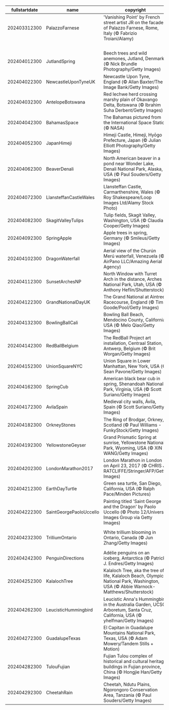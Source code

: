 |fullstartdate|name|copyright|title|image|
|--|--|--|--|--|
202403312300|PalazzoFarnese|'Vanishing Point' by French street artist JR on the facade of Palazzo Farnese, Rome, Italy (© Fabrizio Troiani/Alamy)|Don't believe your eyes|![](/en-GB/2024/04/202403312300PalazzoFarnese.jpg)|
||||![](/en-GB/2024/04/.jpg)|
202404012300|JutlandSpring|Beech trees and wild anemones, Jutland, Denmark (© Nick Brundle Photography/Getty Images)|Beneath a ray of light|![](/en-GB/2024/04/202404012300JutlandSpring.jpg)|
202404022300|NewcastleUponTyneUK|Newcastle Upon Tyne, England (© Allan Baxter/The Image Bank/Getty Images)|Once upon a 'Tyne'|![](/en-GB/2024/04/202404022300NewcastleUponTyneUK.jpg)|
202404032300|AntelopeBotswana|Red lechwe herd crossing marshy plain of Okavango Delta, Botswana (© Ibrahim Suha Derbent/Getty Images)|Wanderers of the wetlands|![](/en-GB/2024/04/202404032300AntelopeBotswana.jpg)|
202404042300|BahamasSpace|The Bahamas pictured from the International Space Station (© NASA)|A dive into the blue|![](/en-GB/2024/04/202404042300BahamasSpace.jpg)|
202404052300|JapanHimeji|Himeji Castle, Himeji, Hyōgo Prefecture, Japan (© Julian Elliott Photography/Getty Images)|A royal view|![](/en-GB/2024/04/202404052300JapanHimeji.jpg)|
202404062300|BeaverDenali|North American beaver in a pond near Wonder Lake, Denali National Park, Alaska, USA (© Paul Souders/Getty Images)|Look, I'm a branch manager!|![](/en-GB/2024/04/202404062300BeaverDenali.jpg)|
202404072300|LlansteffanCastleWales|Llansteffan Castle, Carmarthenshire, Wales (© Roy Shakespeare/Loop Images Ltd/Alamy Stock Photo)|If these walls could talk...|![](/en-GB/2024/04/202404072300LlansteffanCastleWales.jpg)|
202404082300|SkagitValleyTulips|Tulip fields, Skagit Valley, Washington, USA (© Claudia Cooper/Getty Images)|Tiptoe through the tulips|![](/en-GB/2024/04/202404082300SkagitValleyTulips.jpg)|
202404092300|SpringApple|Apple trees in spring, Germany (© Smileus/Getty Images)|Canopy of blossoms|![](/en-GB/2024/04/202404092300SpringApple.jpg)|
202404102300|DragonWaterfall|Aerial view of the Churún Merú waterfall, Venezuela (© AirPano LLC/Amazing Aerial Agency)|Don't just dream it, stream it!|![](/en-GB/2024/04/202404102300DragonWaterfall.jpg)|
202404112300|SunsetArchesNP|North Window with Turret Arch in the distance, Arches National Park, Utah, USA (© Anthony Heflin/Shutterstock)|A work of arch|![](/en-GB/2024/04/202404112300SunsetArchesNP.jpg)|
202404122300|GrandNationalDayUK|The Grand National at Aintree Racecourse, England (© Tim Goode/Pool/Getty Images)|Just horsing around|![](/en-GB/2024/04/202404122300GrandNationalDayUK.jpg)|
202404132300|BowlingBallCali|Bowling Ball Beach, Mendocino County, California, USA (© Melo Qiao/Getty Images)|Rock 'n' bowl|![](/en-GB/2024/04/202404132300BowlingBallCali.jpg)|
202404142300|RedBallBelgium|The RedBall Project art installation, Centraal Station, Antwerp, Belgium (© Brit Worgan/Getty Images)|Bouncing into creativity|![](/en-GB/2024/04/202404142300RedBallBelgium.jpg)|
202404152300|UnionSquareNYC|Union Square in Lower Manhattan, New York, USA (© Sean Pavone/Getty Images)|Lights, camera, New York!|![](/en-GB/2024/04/202404152300UnionSquareNYC.jpg)|
202404162300|SpringCub|American black bear cub in spring, Shenandoah National Park, Virginia, USA (© Scott Suriano/Getty Images)|Have I been sleeping too long?|![](/en-GB/2024/04/202404162300SpringCub.jpg)|
202404172300|AvilaSpain|Medieval city walls, Ávila, Spain (© Scott Suriano/Getty Images)|Wall of fame|![](/en-GB/2024/04/202404172300AvilaSpain.jpg)|
202404182300|OrkneyStones|The Ring of Brodgar, Orkney, Scotland (© Paul Williams - FunkyStock/Getty Images)|History has come full circle|![](/en-GB/2024/04/202404182300OrkneyStones.jpg)|
202404192300|YellowstoneGeyser|Grand Prismatic Spring at sunrise, Yellowstone National Park, Wyoming, USA (© XIN WANG/Getty Images)|Preserve, protect, enjoy!|![](/en-GB/2024/04/202404192300YellowstoneGeyser.jpg)|
202404202300|LondonMarathon2017|London Marathon in London on April 23, 2017 (© CHRIS J RATCLIFFE/Stringer/AFP/Getty Images)|A real spring in their step|![](/en-GB/2024/04/202404202300LondonMarathon2017.jpg)|
202404212300|EarthDayTurtle|Green sea turtle, San Diego, California, USA (© Ralph Pace/Minden Pictures)|What are we shell-ebrating?|![](/en-GB/2024/04/202404212300EarthDayTurtle.jpg)|
202404222300|SaintGeorgePaoloUccello|Painting titled 'Saint George and the Dragon' by Paolo Uccello (© Photo 12/Universal Images Group via Getty Images)|Happy Saint George's Day!|![](/en-GB/2024/04/202404222300SaintGeorgePaoloUccello.jpg)|
202404232300|TrilliumOntario|White trillium blooming in Ontario, Canada (© Jun Zhang/Getty Images)|Hey, how's it growing today?|![](/en-GB/2024/04/202404232300TrilliumOntario.jpg)|
202404242300|PenguinDirections|Adélie penguins on an iceberg, Antarctica (© Patrick J. Endres/Getty Images)|It's ice to meet you all here!|![](/en-GB/2024/04/202404242300PenguinDirections.jpg)|
202404252300|KalalochTree|Kalaloch Tree, aka the tree of life, Kalaloch Beach, Olympic National Park, Washington, USA (© Abbie Warnock-Matthews/Shutterstock)|Taking root|![](/en-GB/2024/04/202404252300KalalochTree.jpg)|
202404262300|LeucisticHummingbird|Leucistic Anna's Hummingbird in the Australia Garden, UCSC Arboretum, Santa Cruz, California, USA (© yhelfman/Getty Images)|Stop, it's hummer time!|![](/en-GB/2024/04/202404262300LeucisticHummingbird.jpg)|
202404272300|GuadalupeTexas|El Capitan in Guadalupe Mountains National Park, Texas, USA (© Adam Mowery/Tandem Stills + Motion)|Let's park here|![](/en-GB/2024/04/202404272300GuadalupeTexas.jpg)|
202404282300|TulouFujian|Fujian Tulou complex of historical and cultural heritage buildings in Fujian province, China (© Hongjie Han/Getty Images)|In perfect shape|![](/en-GB/2024/04/202404282300TulouFujian.jpg)|
202404292300|CheetahRain|Cheetah, Ndutu Plains, Ngorongoro Conservation Area, Tanzania (© Paul Souders/Getty Images)|Purr-fect speed|![](/en-GB/2024/04/202404292300CheetahRain.jpg)|

